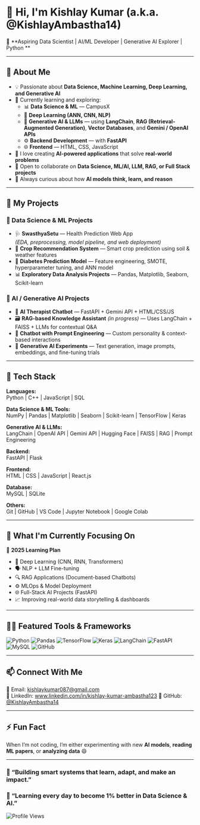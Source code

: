 # 👋 Hi, I'm Kishlay Kumar (a.k.a. @KishlayAmbastha14)

🎯 **Aspiring Data Scientist | AI/ML Developer | Generative AI Explorer | Python **

---

## 👀 About Me

- 💡 Passionate about **Data Science, Machine Learning, Deep Learning, and Generative AI**
- 🌱 Currently learning and exploring:
  - 📊 **Data Science & ML** — CampusX  
  - 🧠 **Deep Learning (ANN, CNN, NLP)**  
  - 🤖 **Generative AI & LLMs** — using **LangChain**, **RAG (Retrieval-Augmented Generation)**, **Vector Databases**, and **Gemini / OpenAI APIs**
  - ⚙️ **Backend Development** — with **FastAPI**
  - 🌐 **Frontend** —  HTML, CSS, JavaScript
- 💬 I love creating **AI-powered applications** that solve **real-world problems**
- 💞️ Open to collaborate on **Data Science, ML/AI, LLM, RAG, or Full Stack projects**
- 🧠 Always curious about how **AI models think, learn, and reason**

---

## 🚀 My Projects

### 🔬 Data Science & ML Projects
- 🩺 **SwasthyaSetu** — Health Prediction Web App  
  *(EDA, preprocessing, model pipeline, and web deployment)*  
- 🌾 **Crop Recommendation System** — Smart crop prediction using soil & weather features  
- 💉 **Diabetes Prediction Model** — Feature engineering, SMOTE, hyperparameter tuning, and ANN model  
- 📊 **Exploratory Data Analysis Projects** — Pandas, Matplotlib, Seaborn, Scikit-learn  

### 🤖 AI / Generative AI Projects
- 🧠 **AI Therapist Chatbot** — FastAPI + Gemini API + HTML/CSS/JS  
- 🗃️ **RAG-based Knowledge Assistant** *(in progress)* — Uses LangChain + FAISS + LLMs for contextual Q&A  
- 💬 **Chatbot with Prompt Engineering** — Custom personality & context-based interactions  
- 🎨 **Generative AI Experiments** — Text generation, image prompts, embeddings, and fine-tuning trials  

---

## 🧠 Tech Stack

**Languages:**  
Python | C++ | JavaScript | SQL  

**Data Science & ML Tools:**  
NumPy | Pandas | Matplotlib | Seaborn | Scikit-learn | TensorFlow | Keras   

**Generative AI & LLMs:**  
LangChain | OpenAI API | Gemini API | Hugging Face | FAISS | RAG | Prompt Engineering  

**Backend:**  
FastAPI | Flask  

**Frontend:**  
HTML | CSS | JavaScript | React.js  

**Database:**  
MySQL | SQLite  

**Others:**  
Git | GitHub | VS Code | Jupyter Notebook | Google Colab  

---

## 🧩 What I'm Currently Focusing On
📅 **2025 Learning Plan**
- 🧮 Deep Learning (CNN, RNN, Transformers)
- 🗣️ NLP + LLM Fine-tuning  
- 🔍 RAG Applications (Document-based Chatbots)  
- ⚙️ MLOps & Model Deployment  
- 🌐 Full-Stack AI Projects (FastAPI)
- 📈 Improving real-world data storytelling & dashboards

---

## 🧑‍💻 Featured Tools & Frameworks
![Python](https://img.shields.io/badge/Python-3776AB?style=for-the-badge&logo=python&logoColor=white)
![Pandas](https://img.shields.io/badge/Pandas-150458?style=for-the-badge&logo=pandas&logoColor=white)
![TensorFlow](https://img.shields.io/badge/TensorFlow-FF6F00?style=for-the-badge&logo=tensorflow&logoColor=white)
![Keras](https://img.shields.io/badge/Keras-D00000?style=for-the-badge&logo=keras&logoColor=white)
![LangChain](https://img.shields.io/badge/LangChain-00A67E?style=for-the-badge&logoColor=white)
![FastAPI](https://img.shields.io/badge/FastAPI-009688?style=for-the-badge&logo=fastapi&logoColor=white)
![MySQL](https://img.shields.io/badge/MySQL-005C84?style=for-the-badge&logo=mysql&logoColor=white)
![GitHub](https://img.shields.io/badge/GitHub-000000?style=for-the-badge&logo=github&logoColor=white)

---
<!-- 
## 📈 GitHub Stats
![Kishlay's GitHub stats](https://github-readme-stats.vercel.app/api?username=KishlayAmbastha14&show_icons=true&theme=tokyonight)
![Top Langs](https://github-readme-stats.vercel.app/api/top-langs/?username=KishlayAmbastha14&layout=compact&theme=tokyonight)
![GitHub Streak](https://github-readme-streak-stats.herokuapp.com/?user=KishlayAmbastha14&theme=tokyonight)
![](https://komarev.com/ghpvc/?username=KishlayAmbastha14&color=blueviolet)

---
## 📈 GitHub Stats
![Kishlay's GitHub stats](https://github-readme-stats.vercel.app/api?username=KishlayAmbastha14&show_icons=true&theme=tokyonight)
![Top Langs](https://github-readme-stats.vercel.app/api/top-langs/?username=KishlayAmbastha14&layout=compact&theme=tokyonight)
-->


## 📫 Connect With Me
📧 Email: [kishlaykumar087@gmail.com](mailto:kishlaykumar087@gmail.com)  
💼 LinkedIn: www.linkedin.com/in/kishlay-kumar-ambastha123 
🐙 GitHub: [@KishlayAmbastha14](https://github.com/KishlayAmbastha14)

---

## ⚡ Fun Fact
When I’m not coding, I’m either experimenting with new **AI models**, **reading ML papers**, or **analyzing data** 😄  

---

### 🌟 “Building smart systems that learn, adapt, and make an impact.”

### 🌟 “Learning every day to become 1% better in Data Science & AI.”



![Profile Views](https://komarev.com/ghpvc/?username=KishlayAmbastha14&style=pixel)
<!---
KishlayAmbastha14/KishlayAmbastha14 is a ✨ special ✨ repository because its `README.md` (this file) appears on your GitHub profile.
You can click the Preview link to take a look at your changes.
--->
